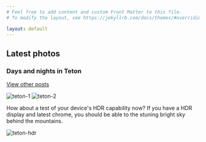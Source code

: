 ```yaml
---
# Feel free to add content and custom Front Matter to this file.
# To modify the layout, see https://jekyllrb.com/docs/themes/#overriding-theme-defaults

layout: default
---
```

## Latest photos
### Days and nights in Teton

[View other posts](/all-posts)

![teton-1](/imgs/DSC_2362.jpg)
![teton-2](/imgs/DSC_2492.jpg)

How about a test of your device's HDR capability now? If you have a HDR display and latest chrome, you should be able to  the stuning bright sky behind the mountains. 

![teton-hdr](/imgs/DSC_2993-hdr.jpg)



